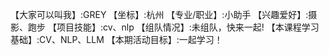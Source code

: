 【大家可以叫我】:GREY
【坐标】:杭州
【专业/职业】:小助手
【兴趣爱好】:摄影、跑步
【项目技能】:cv、nlp
【组队情况】:未组队，快来一起!
【本课程学习基础】:CV、NLP、LLM
【本期活动目标】:一起学习！